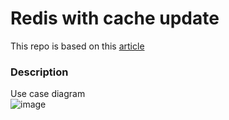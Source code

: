 # Redis with cache update
This repo is based on this [article](https://codewithmukesh.com/blog/distributed-caching-in-aspnet-core-with-redis/)

### Description
Use case diagram  
![image](https://github.com/user-attachments/assets/7ce2e971-f78c-4592-a79b-2e47bda0cf90)
